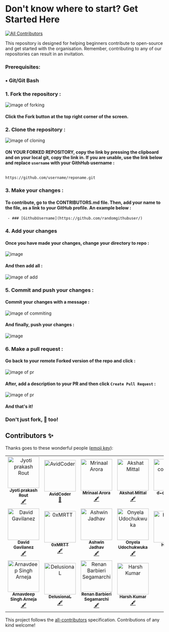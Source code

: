 # Don't know where to start? Get Started Here
<!-- ALL-CONTRIBUTORS-BADGE:START - Do not remove or modify this section -->
[![All Contributors](https://img.shields.io/badge/all_contributors-18-orange.svg?style=flat-square)](#contributors-)
<!-- ALL-CONTRIBUTORS-BADGE:END -->
This repository is designed for helping beginners contribute to open-source and get started with the organisation. Remember, contributing to any of our repositories can result in an invitation.

### Prerequisites:
### • Git/Git Bash

### 1. Fork the repository :

![image of forking](https://user-images.githubusercontent.com/70807684/126146920-35e7b080-cf1d-4e85-80da-9f0640e4224f.png)

#### Click the **Fork** button at the top right corner of the screen.

### 2. Clone the repository :

![image of cloning](https://user-images.githubusercontent.com/70807684/126147491-b96956c9-b88f-4b9a-bd2d-4fdc7bacffc7.png)


#### **ON YOUR FORKED REPOSITORY**, copy the link by pressing the clipboard and on your local git, copy the link in. If you are unable, use the link below and replace `username` with your GithHub username :

                                           https://github.com/username/reponame.git

### 3. Make your changes :

#### To contribute, go to the CONTRIBUTORS.md file. Then, add your name to the file, as a link to your GitHub profile. An example below : 

` - ### [GithubUsername](https://github.com/randomgithubuser/)`

### 4. Add your changes 

#### Once you have made your changes, change your directory to repo : 

![image](https://user-images.githubusercontent.com/70807684/128705003-66d04d60-4b68-4a8b-9dde-2075aa871516.png)


#### And then add all :

![image of add](https://user-images.githubusercontent.com/70807684/126148907-976f7f76-6b1d-411c-ae2d-c725f8e448ad.png)

### 5. Commit and push your changes : 

#### Commit your changes with a message :

![image of commiting](https://user-images.githubusercontent.com/70807684/126149237-1ebb9db3-f4b6-40d5-bf41-fa35fb33ba03.png)

#### And finally, push your changes :

![image](https://user-images.githubusercontent.com/70807684/126149311-2d4a589e-e454-4346-b9dd-7a6692115896.png)


### 6. Make a pull request :

#### Go back to your remote Forked version of the repo and click : 

![image of pr](https://user-images.githubusercontent.com/70807684/126149695-9e302772-f52a-46a0-a8d4-e08a3e61d006.png)

#### After, add a description to your PR and then click `Create Pull Request` :

![image of pr](https://user-images.githubusercontent.com/70807684/126149967-1c1f4c7e-432d-41d0-9ef6-0f75281743f4.png)

#### And that's it!

### Don't just fork, 🌟 too!


## Contributors ✨

Thanks goes to these wonderful people ([emoji key](https://allcontributors.org/docs/en/emoji-key)):

<!-- ALL-CONTRIBUTORS-LIST:START - Do not remove or modify this section -->
<!-- prettier-ignore-start -->
<!-- markdownlint-disable -->
<table>
  <tbody>
    <tr>
      <td align="center"><a href="https://github.com/Jyoti-prakash-rout"><img src="https://avatars.githubusercontent.com/u/85782825?v=4?s=100" width="100px;" alt="Jyoti prakash Rout"/><br /><sub><b>Jyoti prakash Rout</b></sub></a><br /><a href="#content-Jyoti-prakash-rout" title="Content">🖋</a></td>
      <td align="center"><a href="https://avidcoder101.github.io"><img src="https://avatars.githubusercontent.com/u/70807684?v=4?s=100" width="100px;" alt="AvidCoder"/><br /><sub><b>AvidCoder</b></sub></a><br /><a href="#projectManagement-AvidCoder101" title="Project Management">📆</a></td>
      <td align="center"><a href="https://aroramrinaal.github.io"><img src="https://avatars.githubusercontent.com/u/90490253?v=4?s=100" width="100px;" alt="Mrinaal Arora"/><br /><sub><b>Mrinaal Arora</b></sub></a><br /><a href="#content-aroramrinaal" title="Content">🖋</a></td>
      <td align="center"><a href="https://akshatmittal61.github.io"><img src="https://avatars.githubusercontent.com/u/84612609?v=4?s=100" width="100px;" alt="Akshat Mittal"/><br /><sub><b>Akshat Mittal</b></sub></a><br /><a href="#content-akshatmittal61" title="Content">🖋</a></td>
      <td align="center"><a href="https://github.com/d-coder111"><img src="https://avatars.githubusercontent.com/u/82580017?v=4?s=100" width="100px;" alt="d-coder111"/><br /><sub><b>d-coder111</b></sub></a><br /><a href="#content-d-coder111" title="Content">🖋</a></td>
      <td align="center"><a href="https://snehasharma1111.github.io"><img src="https://avatars.githubusercontent.com/u/92130285?v=4?s=100" width="100px;" alt="Sneha Sharma"/><br /><sub><b>Sneha Sharma</b></sub></a><br /><a href="#content-snehasharma1111" title="Content">🖋</a></td>
      <td align="center"><a href="https://harmonyskull.codes"><img src="https://avatars.githubusercontent.com/u/13292121?v=4?s=100" width="100px;" alt="David Gavilanez"/><br /><sub><b>David Gavilanez</b></sub></a><br /><a href="#content-ParadoxElder" title="Content">🖋</a></td>
    </tr>
    <tr>
      <td align="center"><a href="https://harmonyskull.codes"><img src="https://avatars.githubusercontent.com/u/109529692?v=4?s=100" width="100px;" alt="David Gavilanez"/><br /><sub><b>David Gavilanez</b></sub></a><br /><a href="#content-HarmonySkull" title="Content">🖋</a></td>
      <td align="center"><a href="https://github.com/0xMRTT"><img src="https://avatars.githubusercontent.com/u/105598867?v=4?s=100" width="100px;" alt="0xMRTT"/><br /><sub><b>0xMRTT</b></sub></a><br /><a href="#content-0xMRTT" title="Content">🖋</a></td>
      <td align="center"><a href="https://ashwinjadhav.hashnode.dev"><img src="https://avatars.githubusercontent.com/u/81229115?v=4?s=100" width="100px;" alt="Ashwin Jadhav"/><br /><sub><b>Ashwin Jadhav</b></sub></a><br /><a href="#content-AshwinJadhav818" title="Content">🖋</a></td>
      <td align="center"><a href="https://github.com/Onyelaudochukwuka"><img src="https://avatars.githubusercontent.com/u/82924100?v=4?s=100" width="100px;" alt="Onyela Udochukwuka"/><br /><sub><b>Onyela Udochukwuka</b></sub></a><br /><a href="#content-Onyelaudochukwuka" title="Content">🖋</a></td>
      <td align="center"><a href="https://itsmehemant.tech"><img src="https://avatars.githubusercontent.com/u/85151171?v=4?s=100" width="100px;" alt="Hemant"/><br /><sub><b>Hemant</b></sub></a><br /><a href="#content-hemantwasthere" title="Content">🖋</a></td>
      <td align="center"><a href="https://github.com/ahmadhassan7"><img src="https://avatars.githubusercontent.com/u/58811539?v=4?s=100" width="100px;" alt="Ahmad Hassan"/><br /><sub><b>Ahmad Hassan</b></sub></a><br /><a href="#content-ahmadhassan7" title="Content">🖋</a></td>
      <td align="center"><a href="https://github.com/Gurnav224"><img src="https://avatars.githubusercontent.com/u/72142482?v=4?s=100" width="100px;" alt="Gurnav chaudhary"/><br /><sub><b>Gurnav chaudhary</b></sub></a><br /><a href="#content-Gurnav224" title="Content">🖋</a></td>
    </tr>
    <tr>
      <td align="center"><a href="https://github.com/arneja-arnav"><img src="https://avatars.githubusercontent.com/u/72198002?v=4?s=100" width="100px;" alt="Arnavdeep Singh Arneja"/><br /><sub><b>Arnavdeep Singh Arneja</b></sub></a><br /><a href="#content-arneja-arnav" title="Content">🖋</a></td>
      <td align="center"><a href="https://github.com/0x44454c"><img src="https://avatars.githubusercontent.com/u/58584472?v=4?s=100" width="100px;" alt="DelusionaL"/><br /><sub><b>DelusionaL</b></sub></a><br /><a href="#content-0x44454c" title="Content">🖋</a></td>
      <td align="center"><a href="https://github.com/Rebsega"><img src="https://avatars.githubusercontent.com/u/47542769?v=4?s=100" width="100px;" alt="Renan Barbieri Segamarchi"/><br /><sub><b>Renan Barbieri Segamarchi</b></sub></a><br /><a href="#content-Rebsega" title="Content">🖋</a></td>
      <td align="center"><a href="http://dev-harsh.vercel.app"><img src="https://avatars.githubusercontent.com/u/95894045?v=4?s=100" width="100px;" alt="Harsh Kumar"/><br /><sub><b>Harsh Kumar</b></sub></a><br /><a href="#content-thisisharsh7" title="Content">🖋</a></td>
    </tr>
  </tbody>
</table>

<!-- markdownlint-restore -->
<!-- prettier-ignore-end -->

<!-- ALL-CONTRIBUTORS-LIST:END -->

This project follows the [all-contributors](https://github.com/all-contributors/all-contributors) specification. Contributions of any kind welcome!
